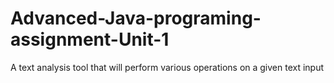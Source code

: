 # Advanced-Java-programing-assignment-Unit-1
A text analysis tool that will perform various operations on a given text input
